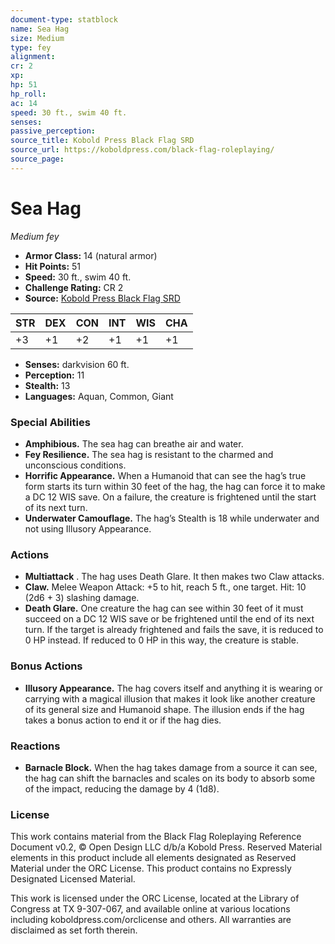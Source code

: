 ```yaml
---
document-type: statblock
name: Sea Hag
size: Medium
type: fey
alignment: 
cr: 2
xp: 
hp: 51
hp_roll: 
ac: 14
speed: 30 ft., swim 40 ft.
senses: 
passive_perception: 
source_title: Kobold Press Black Flag SRD
source_url: https://koboldpress.com/black-flag-roleplaying/
source_page: 
---
```


# Sea Hag

*Medium fey*

- **Armor Class:** 14 (natural armor)
- **Hit Points:** 51
- **Speed:** 30 ft., swim 40 ft.
- **Challenge Rating:** CR 2
- **Source:** [Kobold Press Black Flag SRD](https://koboldpress.com/black-flag-roleplaying/)

| STR | DEX | CON | INT | WIS | CHA |
| --- | --- | --- | --- | --- | --- |
| +3 | +1 | +2 | +1 | +1 | +1 |

- **Senses:** darkvision 60 ft.
- **Perception:** 11
- **Stealth:** 13
- **Languages:** Aquan, Common, Giant

### Special Abilities

- **Amphibious.** The sea hag can breathe air and water.
- **Fey Resilience.** The sea hag is resistant to the charmed and unconscious conditions.
- **Horrific Appearance.** When a Humanoid that can see the hag’s true form starts its turn within 30 feet of the hag, the hag can force it to make a DC 12 WIS save. On a failure, the creature is frightened until the start of its next turn.
- **Underwater Camouflage.** The hag’s Stealth is 18 while underwater and not using Illusory Appearance.

### Actions

- **Multiattack** . The hag uses Death Glare. It then makes two Claw attacks.
- **Claw.** Melee Weapon Attack: +5 to hit, reach 5 ft., one target. Hit: 10 (2d6 + 3) slashing damage.
- **Death Glare.** One creature the hag can see within 30 feet of it must succeed on a DC 12 WIS save or be frightened until the end of its next turn. If the target is already frightened and fails the save, it is reduced to 0 HP instead. If reduced to 0 HP in this way, the creature is stable.

### Bonus Actions

- **Illusory Appearance.** The hag covers itself and anything it is wearing or carrying with a magical illusion that makes it look like another creature of its general size and Humanoid shape. The illusion ends if the hag takes a bonus action to end it or if the hag dies.

### Reactions

- **Barnacle Block.** When the hag takes damage from a source it can see, the hag can shift the barnacles and scales on its body to absorb some of the impact, reducing the damage by 4 (1d8).

### License

This work contains material from the Black Flag Roleplaying Reference Document v0.2, © Open Design LLC d/b/a Kobold Press. Reserved Material elements in this product include all elements designated as Reserved Material under the ORC License. This product contains no Expressly Designated Licensed Material.

This work is licensed under the ORC License, located at the Library of Congress at TX 9-307-067, and available online at various locations including koboldpress.com/orclicense and others. All warranties are disclaimed as set forth therein.
